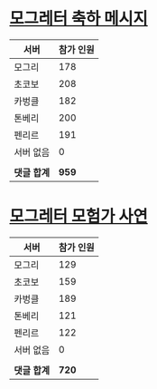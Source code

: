 # [모그레터 축하 메시지](./Event250701_v7_2_10th_moogleletter0.md)

|서버|참가 인원|
|-|-|
|모그리|178|
|초코보|208|
|카벙클|182|
|톤베리|200|
|펜리르|191|
|서버 없음|0|
|||
|**댓글 합계**|**959**|


# [모그레터 모험가 사연](./Event250701_v7_2_10th_moogleletter1.md)

|서버|참가 인원|
|-|-|
|모그리|129|
|초코보|159|
|카벙클|189|
|톤베리|121|
|펜리르|122|
|서버 없음|0|
|||
|**댓글 합계**|**720**|


